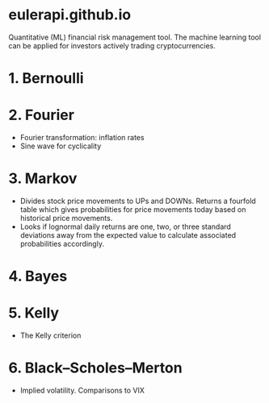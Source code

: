 # eulerapi.github.io

Quantitative (ML) financial risk management tool. The machine learning tool can be applied for investors actively trading cryptocurrencies.

# 1. Bernoulli
# 2. Fourier
 - Fourier transformation: inflation rates
 - Sine wave for cyclicality
# 3. Markov
- Divides stock price movements to UPs and DOWNs. Returns a fourfold table which gives probabilities for price movements today based on historical price movements.
- Looks if lognormal daily returns are one, two, or three standard deviations away from the expected value to calculate associated probabilities accordingly.
# 4. Bayes
# 5. Kelly
- The Kelly criterion
# 6. Black–Scholes–Merton
- Implied volatility. Comparisons to VIX
